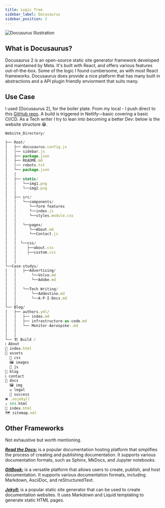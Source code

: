 ```yaml
---
title: Logic Tree
sidebar_label: Docusaurus 
sidebar_position: 2
---
```


![Docusurus Illustration](/img/docus.png)

## What is Docusaurus?

Docusaurus 2 is an open-source static site generator framework developed and maintained by Meta. It's built with React, and offers various features out-of-the-box. Some of the logic I found cumbersome, as with most React frameworks. Docusaurus does provide a nice platform that has many built in abstractions and a API plugin friendly enviorment that suits many.

## Use Case

I used [Docusaurus 2], for the boiler plate. From my local - I push direct to this [GitHub repo](https://github.com/Alan4247748/friendly-potato). A build is triggered in Netlify—basic covering a basic CI/CD. As a Tech writer I try to lean into becoming a better Dev: below is the website structure 😁.

``` Javascript
Website_Directory/

├── Root/
│   ├── docusaurus.config.js
│   │── sidebar.js
│   ├── package.json
│   ├── README.md
│   │── robots.txt
│   └── package.json
│   │ 
│   ├── static/
│   │   └──img1.png
│   │   └──img2.png
│   │
│   ├── src/
│   │   └──components/ 
│   │      └──form features
│   │      └──index.js
│   │      └──styles.module.css
│   │ 
│   │   └──pages/
│   │      └──About.md
│   │      └──Contact.js
│   │ 
│   │  └──css/
│   │     ├──about.css
│   │     ├──custom.css
│   │     
│   │
└──Case-studys/
│   │   ├──Advertising/
│   │       └──Volvo.md
│   │       └──Adobe.md
│   │
│   │   └──Tech Writing/
│   │       └──Addestino.md
│   │       └──A-P-I-Docs.md
│   │ 
└── Blog/
│   ├── authors.yml/
│   │   ├── index.md
│   │   ├── infrastructure-as-code.md
│   │   └── Monitor-Aerospike-.md
│   │ 
│   │ 
└── 🏗️ Build /
ℹ️ About
📄 index.html
📁 assets
  🎨 css
  🖼️ images
  📜 js
📝 blog
📞 contact
📖 docs
  🖼️ img
  ⚖️ legal
  🎉 success
❌ .nojekyll
⚠️ 404.html
📄 index.html
🗺️ sitemap.xml


```

## Other Frameworks

Not exhaustive but worth mentioning.

[***Read the Docs:***](https://readthedocs.org/) is a popular documentation hosting platform that simplifies the process of creating and publishing documentation. It supports various documentation formats, such as Sphinx, MkDocs, and Jupyter notebooks.

[***GitBook:***](https://www.gitbook.com/) is a versatile platform that allows users to create, publish, and host documentation. It supports various documentation formats, including Markdown, AsciiDoc, and reStructuredText.

[***Jekyll:***](https://jekyllrb.com/) is a popular static site generator that can be used to create documentation websites. It uses Markdown and Liquid templating to generate static HTML pages.
